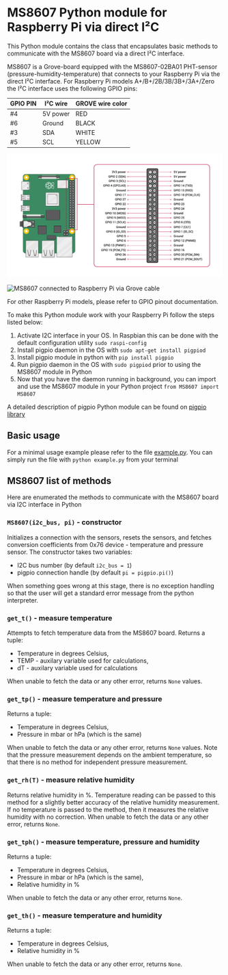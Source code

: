 # MS8607 Python module for Raspberry Pi via direct I²C
This Python module contains the class that encapsulates basic methods to communicate with the MS8607 board via a direct I²C interface.

MS8607 is a Grove-board equipped with the MS8607-02BA01 PHT-sensor (pressure-humidity-temperature) that connects to your Raspberry Pi via the direct I²C interface. For Raspberry Pi models A+/B+/2B/3B/3B+/3A+/Zero the I²C interface uses the following GPIO pins:

GPIO PIN | I²C wire |  GROVE wire color
---|---|---
#4 | 5V power | RED
#6 | Ground | BLACK
#3 | SDA | WHITE
#5 | SCL | YELLOW

![Raspberry Pi GPIO pinout diagram](https://github.com/anton-a-tkachev/MS8607/blob/master/GPIO-Pinout-Diagram-2.png "Raspberry Pi GPIO pinout diagram")

![MS8607 connected to Raspberry Pi via Grove cable](https://github.com/anton-a-tkachev/MS8607/blob/master/IMG_20200510_180430.jpg)

For other Raspberry Pi models, please refer to GPIO pinout documentation.

To make this Python module work with your Raspberry Pi follow the steps listed below:
1. Activate I2C interface in your OS. In Raspbian this can be done with the default configuration utility ```sudo raspi-config```
2. Install pigpio daemon in the OS with ```sudo apt-get install pigpiod``` 
3. Install pigpio module in python with ```pip install pigpio```
4. Run pigpio daemon in the OS with ```sudo pigpiod``` prior to using the MS8607 module in Python
5. Now that you have the daemon running in background, you can import and use the MS8607 module in your Python project ```from MS8607 import MS8607```

A detailed description of pigpio Python module can be found on [pigpio library](http://abyz.me.uk/rpi/pigpio/python.html)

## Basic usage
For a minimal usage example please refer to the file [example.py](https://github.com/anton-a-tkachev/MS8607/blob/master/example.py). 
You can simply run the file with ```python example.py``` from your terminal

## MS8607 list of methods
Here are enumerated the methods to communicate with the MS8607 board via I2C interface in Python

### ```MS8607(i2c_bus, pi)``` - constructor
Initializes a connection with the sensors, resets the sensors, and fetches conversion coefficients from 0x76 device - temperature and pressure sensor.
The constructor takes two variables:
- I2C bus number (by default ```i2c_bus = 1```)
- pigpio connection handle (by default ```pi = pigpio.pi()```)

When something goes wrong at this stage, there is no exception handling so that the user will get a standard error message from the python interpreter.

### ```get_t()``` - measure temperature
Attempts to fetch temperature data from the MS8607 board.
Returns a tuple:
- Temperature in degrees Celsius,
- TEMP - auxilary variable used for calculations,
- dT - auxilary variable used for calculations

When unable to fetch the data or any other error, returns ```None``` values.

### ```get_tp()``` - measure temperature and pressure
Returns a tuple:
- Temperature in degrees Celsius,
- Pressure in mbar or hPa (which is the same)

When unable to fetch the data or any other error, returns ```None``` values. Note that the pressure measurement depends on the ambient temperature, so that there is no method for independent pressure measurement.

### ```get_rh(T)``` - measure relative humidity
Returns relative humidity in %. Temperature reading can be passed to this method for a slightly better accuracy of the relative humidity measurement. If no temperature is passed to the method, then it measures the relative humidity with no correction. 
When unable to fetch the data or any other error, returns ```None```.

### ```get_tph()``` - measure temperature, pressure and humidity
Returns a tuple:
- Temperature in degrees Celsius,
- Pressure in mbar or hPa (which is the same),
- Relative humidity in %

When unable to fetch the data or any other error, returns ```None```.

### ```get_th()``` - measure temperature and humidity
Returns a tuple:
- Temperature in degrees Celsius,
- Relative humidity in %

When unable to fetch the data or any other error, returns ```None```.
